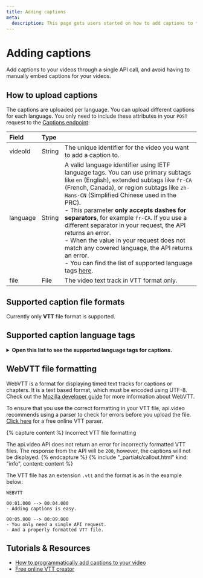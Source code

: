 ```yaml
---
title: Adding captions
meta:
  description: This page gets users started on how to add captions to their videos using the api.video Captions endpoint.
---
```


# Adding captions

Add captions to your videos through a single API call, and avoid having to manually embed captions for your videos.

## How to upload captions

The captions are uploaded per language. You can upload different captions for each language. You only need to include these attributes in your `POST` request to the [Captions endpoint](/reference/api/Captions):

| Field    | Type   |                                                                                            |
| :------- | :----- | :----------------------------------------------------------------------------------------- |
| videoId  | String | The unique identifier for the video you want to add a caption to.                          |
| language | String | A valid language identifier using IETF language tags. You can use primary subtags like `en` (English), extended subtags like `fr-CA` (French, Canada), or region subtags like `zh-Hans-CN` (Simplified Chinese used in the PRC).<br>- This parameter **only accepts dashes for separators**, for example `fr-CA`. If you use a different separator in your request, the API returns an error.<br>- When the value in your request does not match any covered language, the API returns an error.<br>- You can find the list of supported language tags [here](#supported-caption-language-tags). |
| file     | File   | The video text track in VTT format only.                                                   |

## Supported caption file formats

Currently only **VTT** file format is supported.

## Supported caption language tags

<details>
<summary><b>Open this list to see the supported language tags for captions.</b></summary>

| Languages | Tag | Native name |
|:---|:---:|---:|
| Afrikaans | af | Afrikaans |
| Afrikaans (Namibia) | af-NA | Afrikaans (Namibië) |
| Afrikaans (South Africa) | af-ZA | Afrikaans (Suid-Afrika) |
| Akan | ak | Akan |
| Akan (Ghana) | ak-GH | Akan (Gaana) |
| Amharic | am | አማርኛ |
| Amharic (Ethiopia) | am-ET | አማርኛ (ኢትዮጵያ) |
| Arabic | ar | العربية |
| Arabic (world) | ar-001 | العربية (العالم) |
| Arabic (United Arab Emirates) | ar-AE | العربية (الإمارات العربية المتحدة) |
| Arabic (Bahrain) | ar-BH | العربية (البحرين) |
| Arabic (Djibouti) | ar-DJ | العربية (جيبوتي) |
| Arabic (Algeria) | ar-DZ | العربية (الجزائر) |
| Arabic (Egypt) | ar-EG | العربية (مصر) |
| Arabic (Western Sahara) | ar-EH | العربية (الصحراء الغربية) |
| Arabic (Eritrea) | ar-ER | العربية (إريتريا) |
| Arabic (Israel) | ar-IL | العربية (إسرائيل) |
| Arabic (Iraq) | ar-IQ | العربية (العراق) |
| Arabic (Jordan) | ar-JO | العربية (الأردن) |
| Arabic (Comoros) | ar-KM | العربية (جزر القمر) |
| Arabic (Kuwait) | ar-KW | العربية (الكويت) |
| Arabic (Lebanon) | ar-LB | العربية (لبنان) |
| Arabic (Libya) | ar-LY | العربية (ليبيا) |
| Arabic (Morocco) | ar-MA | العربية (المغرب) |
| Arabic (Mauritania) | ar-MR | العربية (موريتانيا) |
| Arabic (Oman) | ar-OM | العربية (عُمان) |
| Arabic (Palestinian Territories) | ar-PS | العربية (الأراضي الفلسطينية) |
| Arabic (Qatar) | ar-QA | العربية (قطر) |
| Arabic (Saudi Arabia) | ar-SA | العربية (المملكة العربية السعودية) |
| Arabic (Sudan) | ar-SD | العربية (السودان) |
| Arabic (Somalia) | ar-SO | العربية (الصومال) |
| Arabic (South Sudan) | ar-SS | العربية (جنوب السودان) |
| Arabic (Syria) | ar-SY | العربية (سوريا) |
| Arabic (Chad) | ar-TD | العربية (تشاد) |
| Arabic (Tunisia) | ar-TN | العربية (تونس) |
| Arabic (Yemen) | ar-YE | العربية (اليمن) |
| Assamese | as | অসমীয়া |
| Assamese (India) | as-IN | অসমীয়া (ভাৰত) |
| Azerbaijani | az | Azərbaycan |
| Azerbaijani (Azerbaijan) | az-AZ | Azərbaycan (Azərbaycan) |
| Azerbaijani (Cyrillic) | az-Cyrl | Азәрбајҹан (Кирил) |
| Azerbaijani (Cyrillic, Azerbaijan) | az-Cyrl-AZ | Азәрбајҹан (Кирил, Азәрбајҹан) |
| Azerbaijani (Latin) | az-Latn | Azərbaycan (latın) |
| Azerbaijani (Latin, Azerbaijan) | az-Latn-AZ | Azərbaycan (latın, Azərbaycan) |
| Belarusian | be | Беларуская |
| Belarusian (Belarus) | be-BY | Беларуская (Беларусь) |
| Bulgarian | bg | Български |
| Bulgarian (Bulgaria) | bg-BG | Български (България) |
| Bambara | bm | Bamanakan |
| Bambara (Mali) | bm-ML | Bamanakan (Mali) |
| Bangla | bn | বাংলা |
| Bangla (Bangladesh) | bn-BD | বাংলা (বাংলাদেশ) |
| Bangla (India) | bn-IN | বাংলা (ভারত) |
| Tibetan | bo | བོད་སྐད་ |
| Tibetan (China) | bo-CN | བོད་སྐད་ (རྒྱ་ནག) |
| Tibetan (India) | bo-IN | བོད་སྐད་ (རྒྱ་གར་) |
| Breton | br | Brezhoneg |
| Breton (France) | br-FR | Brezhoneg (Frañs) |
| Bosnian | bs | Bosanski |
| Bosnian (Bosnia & Herzegovina) | bs-BA | Bosanski (Bosna i Hercegovina) |
| Bosnian (Cyrillic) | bs-Cyrl | Босански (ћирилица) |
| Bosnian (Cyrillic, Bosnia & Herzegovina) | bs-Cyrl-BA | Босански (ћирилица, Босна и Херцеговина) |
| Bosnian (Latin) | bs-Latn | Bosanski (latinica) |
| Bosnian (Latin, Bosnia & Herzegovina) | bs-Latn-BA | Bosanski (latinica, Bosna i Hercegovina) |
| Catalan | ca | Català |
| Catalan (Andorra) | ca-AD | Català (Andorra) |
| Catalan (Spain) | ca-ES | Català (Espanya) |
| Catalan (France) | ca-FR | Català (França) |
| Catalan (Italy) | ca-IT | Català (Itàlia) |
| Chechen | ce | Нохчийн |
| Chechen (Russia) | ce-RU | Нохчийн (Росси) |
| Czech | cs | Čeština |
| Czech (Czechia) | cs-CZ | Čeština (Česko) |
| Chuvash | cv | Чӑваш |
| Chuvash (Russia) | cv-RU | Чӑваш (Раҫҫей) |
| Welsh | cy | Cymraeg |
| Welsh (United Kingdom) | cy-GB | Cymraeg (Y Deyrnas Unedig) |
| Danish | da | Dansk |
| Danish (Denmark) | da-DK | Dansk (Danmark) |
| Danish (Greenland) | da-GL | Dansk (Grønland) |
| German | de | Deutsch |
| German (Austria) | de-AT | Deutsch (Österreich) |
| German (Belgium) | de-BE | Deutsch (Belgien) |
| German (Switzerland) | de-CH | Deutsch (Schweiz) |
| German (Germany) | de-DE | Deutsch (Deutschland) |
| German (Italy) | de-IT | Deutsch (Italien) |
| German (Liechtenstein) | de-LI | Deutsch (Liechtenstein) |
| German (Luxembourg) | de-LU | Deutsch (Luxemburg) |
| Dzongkha | dz | རྫོང་ཁ |
| Dzongkha (Bhutan) | dz-BT | རྫོང་ཁ། (འབྲུག།) |
| Ewe | ee | Eʋegbe |
| Ewe (Ghana) | ee-GH | Eʋegbe (Ghana nutome) |
| Ewe (Togo) | ee-TG | Eʋegbe (Togo nutome) |
| Greek | el | Ελληνικά |
| Greek (Cyprus) | el-CY | Ελληνικά (Κύπρος) |
| Greek (Greece) | el-GR | Ελληνικά (Ελλάδα) |
| English | en | English |
| English (world) | en-001 | English (world) |
| English (Europe) | en-150 | English (Europe) |
| English (United Arab Emirates) | en-AE | English (United Arab Emirates) |
| English (Antigua & Barbuda) | en-AG | English (Antigua & Barbuda) |
| English (Anguilla) | en-AI | English (Anguilla) |
| English (American Samoa) | en-AS | English (American Samoa) |
| English (Austria) | en-AT | English (Austria) |
| English (Australia) | en-AU | English (Australia) |
| English (Barbados) | en-BB | English (Barbados) |
| English (Belgium) | en-BE | English (Belgium) |
| English (Burundi) | en-BI | English (Burundi) |
| English (Bermuda) | en-BM | English (Bermuda) |
| English (Bahamas) | en-BS | English (Bahamas) |
| English (Botswana) | en-BW | English (Botswana) |
| English (Belize) | en-BZ | English (Belize) |
| English (Canada) | en-CA | English (Canada) |
| English (Cocos [Keeling] Islands) | en-CC | English (Cocos [Keeling] Islands) |
| English (Switzerland) | en-CH | English (Switzerland) |
| English (Cook Islands) | en-CK | English (Cook Islands) |
| English (Cameroon) | en-CM | English (Cameroon) |
| English (Christmas Island) | en-CX | English (Christmas Island) |
| English (Cyprus) | en-CY | English (Cyprus) |
| English (Germany) | en-DE | English (Germany) |
| en-DG | en-DG | en-DG |
| English (Denmark) | en-DK | English (Denmark) |
| English (Dominica) | en-DM | English (Dominica) |
| English (Eritrea) | en-ER | English (Eritrea) |
| English (Finland) | en-FI | English (Finland) |
| English (Fiji) | en-FJ | English (Fiji) |
| English (Falkland Islands) | en-FK | English (Falkland Islands) |
| English (Micronesia) | en-FM | English (Micronesia) |
| English (United Kingdom) | en-GB | English (United Kingdom) |
| English (Grenada) | en-GD | English (Grenada) |
| English (Guernsey) | en-GG | English (Guernsey) |
| English (Ghana) | en-GH | English (Ghana) |
| English (Gibraltar) | en-GI | English (Gibraltar) |
| English (Gambia) | en-GM | English (Gambia) |
| English (Guam) | en-GU | English (Guam) |
| English (Guyana) | en-GY | English (Guyana) |
| English (Hong Kong SAR China) | en-HK | English (Hong Kong SAR China) |
| English (Indonesia) | en-ID | English (Indonesia) |
| English (Ireland) | en-IE | English (Ireland) |
| English (Israel) | en-IL | English (Israel) |
| English (Isle of Man) | en-IM | English (Isle of Man) |
| English (India) | en-IN | English (India) |
| English (British Indian Ocean Territory) | en-IO | English (British Indian Ocean Territory) |
| English (Jersey) | en-JE | English (Jersey) |
| English (Jamaica) | en-JM | English (Jamaica) |
| English (Kenya) | en-KE | English (Kenya) |
| English (Kiribati) | en-KI | English (Kiribati) |
| English (St. Kitts & Nevis) | en-KN | English (St. Kitts & Nevis) |
| English (Cayman Islands) | en-KY | English (Cayman Islands) |
| English (St. Lucia) | en-LC | English (St. Lucia) |
| English (Liberia) | en-LR | English (Liberia) |
| English (Lesotho) | en-LS | English (Lesotho) |
| English (Madagascar) | en-MG | English (Madagascar) |
| English (Marshall Islands) | en-MH | English (Marshall Islands) |
| English (Macao SAR China) | en-MO | English (Macao SAR China) |
| English (Northern Mariana Islands) | en-MP | English (Northern Mariana Islands) |
| English (Montserrat) | en-MS | English (Montserrat) |
| English (Malta) | en-MT | English (Malta) |
| English (Mauritius) | en-MU | English (Mauritius) |
| English (Maldives) | en-MV | English (Maldives) |
| English (Malawi) | en-MW | English (Malawi) |
| English (Malaysia) | en-MY | English (Malaysia) |
| English (Namibia) | en-NA | English (Namibia) |
| English (Norfolk Island) | en-NF | English (Norfolk Island) |
| English (Nigeria) | en-NG | English (Nigeria) |
| en-NH | en-NH | en-NH |
| English (Netherlands) | en-NL | English (Netherlands) |
| English (Nauru) | en-NR | English (Nauru) |
| English (Niue) | en-NU | English (Niue) |
| English (New Zealand) | en-NZ | English (New Zealand) |
| English (Papua New Guinea) | en-PG | English (Papua New Guinea) |
| English (Philippines) | en-PH | English (Philippines) |
| English (Pakistan) | en-PK | English (Pakistan) |
| English (Pitcairn Islands) | en-PN | English (Pitcairn Islands) |
| English (Puerto Rico) | en-PR | English (Puerto Rico) |
| English (Palau) | en-PW | English (Palau) |
| en-RH | en-RH | en-RH |
| English (Rwanda) | en-RW | English (Rwanda) |
| English (Solomon Islands) | en-SB | English (Solomon Islands) |
| English (Seychelles) | en-SC | English (Seychelles) |
| English (Sudan) | en-SD | English (Sudan) |
| English (Sweden) | en-SE | English (Sweden) |
| English (Singapore) | en-SG | English (Singapore) |
| English (St. Helena) | en-SH | English (St. Helena) |
| English (Slovenia) | en-SI | English (Slovenia) |
| English (Sierra Leone) | en-SL | English (Sierra Leone) |
| English (South Sudan) | en-SS | English (South Sudan) |
| English (Sint Maarten) | en-SX | English (Sint Maarten) |
| English (Eswatini) | en-SZ | English (Eswatini) |
| English (Turks & Caicos Islands) | en-TC | English (Turks & Caicos Islands) |
| English (Tokelau) | en-TK | English (Tokelau) |
| English (Tonga) | en-TO | English (Tonga) |
| English (Trinidad & Tobago) | en-TT | English (Trinidad & Tobago) |
| English (Tuvalu) | en-TV | English (Tuvalu) |
| English (Tanzania) | en-TZ | English (Tanzania) |
| English (Uganda) | en-UG | English (Uganda) |
| English (U.S. Outlying Islands) | en-UM | English (U.S. Outlying Islands) |
| English (United States) | en-US | English (United States) |
| en-US-POSIX | en-US-POSIX | en-US-POSIX |
| English (St. Vincent & Grenadines) | en-VC | English (St. Vincent & Grenadines) |
| English (British Virgin Islands) | en-VG | English (British Virgin Islands) |
| English (U.S. Virgin Islands) | en-VI | English (U.S. Virgin Islands) |
| English (Vanuatu) | en-VU | English (Vanuatu) |
| English (Samoa) | en-WS | English (Samoa) |
| English (South Africa) | en-ZA | English (South Africa) |
| English (Zambia) | en-ZM | English (Zambia) |
| English (Zimbabwe) | en-ZW | English (Zimbabwe) |
| Esperanto | eo | Esperanto |
| Esperanto (world) | eo-001 | Esperanto (mondo) |
| Spanish | es | Español |
| Spanish (Latin America) | es-419 | Español (Latinoamérica) |
| Spanish (Argentina) | es-AR | Español (Argentina) |
| Spanish (Bolivia) | es-BO | Español (Bolivia) |
| Spanish (Brazil) | es-BR | Español (Brasil) |
| Spanish (Belize) | es-BZ | Español (Belice) |
| Spanish (Chile) | es-CL | Español (Chile) |
| Spanish (Colombia) | es-CO | Español (Colombia) |
| Spanish (Costa Rica) | es-CR | Español (Costa Rica) |
| Spanish (Cuba) | es-CU | Español (Cuba) |
| Spanish (Dominican Republic) | es-DO | Español (República Dominicana) |
| es-EA | es-EA | es-EA |
| Spanish (Ecuador) | es-EC | Español (Ecuador) |
| Spanish (Spain) | es-ES | Español (España) |
| Spanish (Equatorial Guinea) | es-GQ | Español (Guinea Ecuatorial) |
| Spanish (Guatemala) | es-GT | Español (Guatemala) |
| Spanish (Honduras) | es-HN | Español (Honduras) |
| es-IC | es-IC | es-IC |
| Spanish (Mexico) | es-MX | Español (México) |
| Spanish (Nicaragua) | es-NI | Español (Nicaragua) |
| Spanish (Panama) | es-PA | Español (Panamá) |
| Spanish (Peru) | es-PE | Español (Perú) |
| Spanish (Philippines) | es-PH | Español (Filipinas) |
| Spanish (Puerto Rico) | es-PR | Español (Puerto Rico) |
| Spanish (Paraguay) | es-PY | Español (Paraguay) |
| Spanish (El Salvador) | es-SV | Español (El Salvador) |
| Spanish (United States) | es-US | Español (Estados Unidos) |
| Spanish (Uruguay) | es-UY | Español (Uruguay) |
| Spanish (Venezuela) | es-VE | Español (Venezuela) |
| Estonian | et | Eesti |
| Estonian (Estonia) | et-EE | Eesti (Eesti) |
| Basque | eu | Euskara |
| Basque (Spain) | eu-ES | Euskara (Espainia) |
| Persian | fa | فارسی |
| Persian (Afghanistan) | fa-AF | فارسی (افغانستان) |
| Persian (Iran) | fa-IR | فارسی (ایران) |
| Fula | ff | Pulaar |
| Fula (Adlam) | ff-Adlm | 𞤆𞤵𞤤𞤢𞤪 (𞤀𞤁𞤂𞤢𞤃) |
| Fula (Adlam, Burkina Faso) | ff-Adlm-BF | 𞤆𞤵𞤤𞤢𞤪 (𞤀𞤁𞤂𞤢𞤃⹁ 𞤄𞤵𞤪𞤳𞤭𞤲𞤢 𞤊𞤢𞤧𞤮𞥅) |
| Fula (Adlam, Cameroon) | ff-Adlm-CM | 𞤆𞤵𞤤𞤢𞤪 (𞤀𞤁𞤂𞤢𞤃⹁ 𞤑𞤢𞤥𞤢𞤪𞤵𞥅𞤲) |
| Fula (Adlam, Ghana) | ff-Adlm-GH | 𞤆𞤵𞤤𞤢𞤪 (𞤀𞤁𞤂𞤢𞤃⹁ 𞤘𞤢𞤲𞤢) |
| Fula (Adlam, Gambia) | ff-Adlm-GM | 𞤆𞤵𞤤𞤢𞤪 (𞤀𞤁𞤂𞤢𞤃⹁ 𞤘𞤢𞤥𞤦𞤭𞤴𞤢) |
| Fula (Adlam, Guinea) | ff-Adlm-GN | 𞤆𞤵𞤤𞤢𞤪 (𞤀𞤁𞤂𞤢𞤃⹁ 𞤘𞤭𞤲𞤫) |
| Fula (Adlam, Guinea-Bissau) | ff-Adlm-GW | 𞤆𞤵𞤤𞤢𞤪 (𞤀𞤁𞤂𞤢𞤃⹁ 𞤘𞤭𞤲𞤫-𞤄𞤭𞤧𞤢𞤱𞤮𞥅) |
| Fula (Adlam, Liberia) | ff-Adlm-LR | 𞤆𞤵𞤤𞤢𞤪 (𞤀𞤁𞤂𞤢𞤃⹁ 𞤂𞤢𞤦𞤭𞤪𞤭𞤴𞤢𞥄) |
| Fula (Adlam, Mauritania) | ff-Adlm-MR | 𞤆𞤵𞤤𞤢𞤪 (𞤀𞤁𞤂𞤢𞤃⹁ 𞤃𞤮𞤪𞤼𞤢𞤲𞤭𞥅) |
| Fula (Adlam, Niger) | ff-Adlm-NE | 𞤆𞤵𞤤𞤢𞤪 (𞤀𞤁𞤂𞤢𞤃⹁ 𞤐𞤭𞥅𞤶𞤫𞤪) |
| Fula (Adlam, Nigeria) | ff-Adlm-NG | 𞤆𞤵𞤤𞤢𞤪 (𞤀𞤁𞤂𞤢𞤃⹁ 𞤐𞤢𞤶𞤫𞤪𞤭𞤴𞤢𞥄) |
| Fula (Adlam, Sierra Leone) | ff-Adlm-SL | 𞤆𞤵𞤤𞤢𞤪 (𞤀𞤁𞤂𞤢𞤃⹁ 𞤅𞤢𞤪𞤢𞤤𞤮𞤲) |
| Fula (Adlam, Senegal) | ff-Adlm-SN | 𞤆𞤵𞤤𞤢𞤪 (𞤀𞤁𞤂𞤢𞤃⹁ 𞤅𞤫𞤲𞤫𞤺𞤢𞥄𞤤) |
| Fula (Cameroon) | ff-CM | Pulaar (Kameruun) |
| Fula (Guinea) | ff-GN | Pulaar (Gine) |
| Fula (Latin) | ff-Latn | Fula (Latin) |
| Fula (Latin, Burkina Faso) | ff-Latn-BF | Fula (Latin, Burkina Faso) |
| Fula (Latin, Cameroon) | ff-Latn-CM | Fula (Latin, Cameroon) |
| Fula (Latin, Ghana) | ff-Latn-GH | Fula (Latin, Ghana) |
| Fula (Latin, Gambia) | ff-Latn-GM | Fula (Latin, Gambia) |
| Fula (Latin, Guinea) | ff-Latn-GN | Fula (Latin, Guinea) |
| Fula (Latin, Guinea-Bissau) | ff-Latn-GW | Fula (Latin, Guinea-Bissau) |
| Fula (Latin, Liberia) | ff-Latn-LR | Fula (Latin, Liberia) |
| Fula (Latin, Mauritania) | ff-Latn-MR | Fula (Latin, Mauritania) |
| Fula (Latin, Niger) | ff-Latn-NE | Fula (Latin, Niger) |
| Fula (Latin, Nigeria) | ff-Latn-NG | Fula (Latin, Nigeria) |
| Fula (Latin, Sierra Leone) | ff-Latn-SL | Fula (Latin, Sierra Leone) |
| Fula (Latin, Senegal) | ff-Latn-SN | Fula (Latin, Senegal) |
| Fula (Mauritania) | ff-MR | Pulaar (Muritani) |
| Fula (Senegal) | ff-SN | Pulaar (Senegaal) |
| Finnish | fi | Suomi |
| Finnish (Finland) | fi-FI | Suomi (Suomi) |
| Faroese | fo | Føroyskt |
| Faroese (Denmark) | fo-DK | Føroyskt (Danmark) |
| Faroese (Faroe Islands) | fo-FO | Føroyskt (Føroyar) |
| French | fr | Français |
| French (Belgium) | fr-BE | Français (Belgique) |
| French (Burkina Faso) | fr-BF | Français (Burkina Faso) |
| French (Burundi) | fr-BI | Français (Burundi) |
| French (Benin) | fr-BJ | Français (Bénin) |
| French (St. Barthélemy) | fr-BL | Français (Saint-Barthélemy) |
| French (Canada) | fr-CA | Français (Canada) |
| French (Congo - Kinshasa) | fr-CD | Français (Congo-Kinshasa) |
| French (Central African Republic) | fr-CF | Français (République centrafricaine) |
| French (Congo - Brazzaville) | fr-CG | Français (Congo-Brazzaville) |
| French (Switzerland) | fr-CH | Français (Suisse) |
| French (Côte d’Ivoire) | fr-CI | Français (Côte d’Ivoire) |
| French (Cameroon) | fr-CM | Français (Cameroun) |
| French (Djibouti) | fr-DJ | Français (Djibouti) |
| French (Algeria) | fr-DZ | Français (Algérie) |
| French (France) | fr-FR | Français (France) |
| French (Gabon) | fr-GA | Français (Gabon) |
| French (French Guiana) | fr-GF | Français (Guyane française) |
| French (Guinea) | fr-GN | Français (Guinée) |
| French (Guadeloupe) | fr-GP | Français (Guadeloupe) |
| French (Equatorial Guinea) | fr-GQ | Français (Guinée équatoriale) |
| French (Haiti) | fr-HT | Français (Haïti) |
| French (Comoros) | fr-KM | Français (Comores) |
| French (Luxembourg) | fr-LU | Français (Luxembourg) |
| French (Morocco) | fr-MA | Français (Maroc) |
| French (Monaco) | fr-MC | Français (Monaco) |
| French (St. Martin) | fr-MF | Français (Saint-Martin) |
| French (Madagascar) | fr-MG | Français (Madagascar) |
| French (Mali) | fr-ML | Français (Mali) |
| French (Martinique) | fr-MQ | Français (Martinique) |
| French (Mauritania) | fr-MR | Français (Mauritanie) |
| French (Mauritius) | fr-MU | Français (Maurice) |
| French (New Caledonia) | fr-NC | Français (Nouvelle-Calédonie) |
| French (Niger) | fr-NE | Français (Niger) |
| French (French Polynesia) | fr-PF | Français (Polynésie française) |
| French (St. Pierre & Miquelon) | fr-PM | Français (Saint-Pierre-et-Miquelon) |
| French (Réunion) | fr-RE | Français (La Réunion) |
| French (Rwanda) | fr-RW | Français (Rwanda) |
| French (Seychelles) | fr-SC | Français (Seychelles) |
| French (Senegal) | fr-SN | Français (Sénégal) |
| French (Syria) | fr-SY | Français (Syrie) |
| French (Chad) | fr-TD | Français (Tchad) |
| French (Togo) | fr-TG | Français (Togo) |
| French (Tunisia) | fr-TN | Français (Tunisie) |
| French (Vanuatu) | fr-VU | Français (Vanuatu) |
| French (Wallis & Futuna) | fr-WF | Français (Wallis-et-Futuna) |
| French (Mayotte) | fr-YT | Français (Mayotte) |
| Western Frisian | fy | Frysk |
| Western Frisian (Netherlands) | fy-NL | Frysk (Nederlân) |
| Irish | ga | Gaeilge |
| Irish (United Kingdom) | ga-GB | Gaeilge (an Ríocht Aontaithe) |
| Irish (Ireland) | ga-IE | Gaeilge (Éire) |
| Scottish Gaelic | gd | Gàidhlig |
| Scottish Gaelic (United Kingdom) | gd-GB | Gàidhlig (An Rìoghachd Aonaichte) |
| Galician | gl | Galego |
| Galician (Spain) | gl-ES | Galego (España) |
| Gujarati | gu | ગુજરાતી |
| Gujarati (India) | gu-IN | ગુજરાતી (ભારત) |
| Manx | gv | Gaelg |
| Manx (Isle of Man) | gv-IM | Gaelg (Ellan Vannin) |
| Hausa | ha | Hausa |
| Hausa (Ghana) | ha-GH | Hausa (Gana) |
| Hausa (Niger) | ha-NE | Hausa (Nijar) |
| Hausa (Nigeria) | ha-NG | Hausa (Nijeriya) |
| Hebrew | he | עברית |
| Hebrew (Israel) | he-IL | עברית (ישראל) |
| Hindi | hi | हिन्दी |
| Hindi (India) | hi-IN | हिन्दी (भारत) |
| Hindi (Latin) | hi-Latn | हिन्दी (लैटिन) |
| Hindi (Latin, India) | hi-Latn-IN | हिन्दी (लैटिन, भारत) |
| Croatian | hr | Hrvatski |
| Croatian (Bosnia & Herzegovina) | hr-BA | Hrvatski (Bosna i Hercegovina) |
| Croatian (Croatia) | hr-HR | Hrvatski (Hrvatska) |
| Hungarian | hu | Magyar |
| Hungarian (Hungary) | hu-HU | Magyar (Magyarország) |
| Armenian | hy | Հայերեն |
| Armenian (Armenia) | hy-AM | Հայերեն (Հայաստան) |
| Interlingua | ia | Interlingua |
| Interlingua (world) | ia-001 | Interlingua (Mundo) |
| Indonesian | id | Indonesia |
| Indonesian (Indonesia) | id-ID | Indonesia (Indonesia) |
| Interlingue | ie | Interlingue |
| Interlingue (Estonia) | ie-EE | Interlingue (Estonia) |
| Igbo | ig | Igbo |
| Igbo (Nigeria) | ig-NG | Igbo (Naịjịrịa) |
| Sichuan Yi | ii | ꆈꌠꉙ |
| Sichuan Yi (China) | ii-CN | ꆈꌠꉙ (ꍏꇩ) |
| in | in | in |
| in-ID | in-ID | in-ID |
| Icelandic | is | Íslenska |
| Icelandic (Iceland) | is-IS | Íslenska (Ísland) |
| Italian | it | Italiano |
| Italian (Switzerland) | it-CH | Italiano (Svizzera) |
| Italian (Italy) | it-IT | Italiano (Italia) |
| Italian (San Marino) | it-SM | Italiano (San Marino) |
| Italian (Vatican City) | it-VA | Italiano (Città del Vaticano) |
| iw | iw | iw |
| iw-IL | iw-IL | iw-IL |
| Japanese | ja | 日本語 |
| Japanese (Japan) | ja-JP | 日本語 (日本) |
| ja-JP-TRADITIONAL | ja-JP-TRADITIONAL | ja-JP-TRADITIONAL |
| Javanese | jv | Jawa |
| Javanese (Indonesia) | jv-ID | Jawa (Indonésia) |
| Georgian | ka | ქართული |
| Georgian (Georgia) | ka-GE | ქართული (საქართველო) |
| Kikuyu | ki | Gikuyu |
| Kikuyu (Kenya) | ki-KE | Gikuyu (Kenya) |
| Kazakh | kk | Қазақ тілі |
| Kazakh (Kazakhstan) | kk-KZ | Қазақ тілі (Қазақстан) |
| Kalaallisut | kl | Kalaallisut |
| Kalaallisut (Greenland) | kl-GL | Kalaallisut (Kalaallit Nunaat) |
| Khmer | km | ខ្មែរ |
| Khmer (Cambodia) | km-KH | ខ្មែរ (កម្ពុជា) |
| Kannada | kn | ಕನ್ನಡ |
| Kannada (India) | kn-IN | ಕನ್ನಡ (ಭಾರತ) |
| Korean | ko | 한국어 |
| Korean (China) | ko-CN | 한국어(중국) |
| Korean (North Korea) | ko-KP | 한국어(조선민주주의인민공화국) |
| Korean (South Korea) | ko-KR | 한국어(대한민국) |
| Kashmiri | ks | کٲشُر |
| Kashmiri (Arabic) | ks-Arab | کٲشُر (عربی) |
| Kashmiri (Arabic, India) | ks-Arab-IN | کٲشُر (عربی, ہِندوستان) |
| Kashmiri (Devanagari) | ks-Deva | कॉशुर (देवनागरी) |
| Kashmiri (Devanagari, India) | ks-Deva-IN | कॉशुर (देवनागरी, हिंदोस्तान) |
| Kashmiri (India) | ks-IN | کٲشُر (ہِندوستان) |
| Kurdish | ku | Kurdî [kurmancî] |
| Kurdish (Türkiye) | ku-TR | Kurdî [kurmancî] (Tirkiye) |
| Cornish | kw | Kernewek |
| Cornish (United Kingdom) | kw-GB | Kernewek (Rywvaneth Unys) |
| Kyrgyz | ky | Кыргызча |
| Kyrgyz (Kyrgyzstan) | ky-KG | Кыргызча (Кыргызстан) |
| Luxembourgish | lb | Lëtzebuergesch |
| Luxembourgish (Luxembourg) | lb-LU | Lëtzebuergesch (Lëtzebuerg) |
| Ganda | lg | Luganda |
| Ganda (Uganda) | lg-UG | Luganda (Yuganda) |
| Lingala | ln | Lingála |
| Lingala (Angola) | ln-AO | Lingála (Angóla) |
| Lingala (Congo - Kinshasa) | ln-CD | Lingála (Republíki ya Kongó Demokratíki) |
| Lingala (Central African Republic) | ln-CF | Lingála (Repibiki ya Afríka ya Káti) |
| Lingala (Congo - Brazzaville) | ln-CG | Lingála (Kongo) |
| Lao | lo | ລາວ |
| Lao (Laos) | lo-LA | ລາວ (ລາວ) |
| Lithuanian | lt | Lietuvių |
| Lithuanian (Lithuania) | lt-LT | Lietuvių (Lietuva) |
| Luba-Katanga | lu | Tshiluba |
| Luba-Katanga (Congo - Kinshasa) | lu-CD | Tshiluba (Ditunga wa Kongu) |
| Latvian | lv | Latviešu |
| Latvian (Latvia) | lv-LV | Latviešu (Latvija) |
| Malagasy | mg | Malagasy |
| Malagasy (Madagascar) | mg-MG | Malagasy (Madagasikara) |
| Māori | mi | Māori |
| Māori (New Zealand) | mi-NZ | Māori (Aotearoa) |
| Macedonian | mk | Македонски |
| Macedonian (North Macedonia) | mk-MK | Македонски (Северна Македонија) |
| Malayalam | ml | മലയാളം |
| Malayalam (India) | ml-IN | മലയാളം (ഇന്ത്യ) |
| Mongolian | mn | Монгол |
| Mongolian (Mongolia) | mn-MN | Монгол (Монгол) |
| mo | mo | mo |
| Marathi | mr | मराठी |
| Marathi (India) | mr-IN | मराठी (भारत) |
| Malay | ms | Melayu |
| Malay (Brunei) | ms-BN | Melayu (Brunei) |
| Malay (Indonesia) | ms-ID | Melayu (Indonesia) |
| Malay (Malaysia) | ms-MY | Melayu (Malaysia) |
| Malay (Singapore) | ms-SG | Melayu (Singapura) |
| Maltese | mt | Malti |
| Maltese (Malta) | mt-MT | Malti (Malta) |
| Burmese | my | မြန်မာ |
| Burmese (Myanmar [Burma]) | my-MM | မြန်မာ (မြန်မာ) |
| Norwegian Bokmål | nb | Norwegian Bokmål |
| Norwegian Bokmål (Norway) | nb-NO | Norwegian Bokmål (Norway) |
| Norwegian Bokmål (Svalbard & Jan Mayen) | nb-SJ | Norwegian Bokmål (Svalbard & Jan Mayen) |
| North Ndebele | nd | IsiNdebele |
| North Ndebele (Zimbabwe) | nd-ZW | IsiNdebele (Zimbabwe) |
| Nepali | ne | नेपाली |
| Nepali (India) | ne-IN | नेपाली (भारत) |
| Nepali (Nepal) | ne-NP | नेपाली (नेपाल) |
| Dutch | nl | Nederlands |
| Dutch (Aruba) | nl-AW | Nederlands (Aruba) |
| Dutch (Belgium) | nl-BE | Nederlands (België) |
| Dutch (Caribbean Netherlands) | nl-BQ | Nederlands (Caribisch Nederland) |
| Dutch (Curaçao) | nl-CW | Nederlands (Curaçao) |
| Dutch (Netherlands) | nl-NL | Nederlands (Nederland) |
| Dutch (Suriname) | nl-SR | Nederlands (Suriname) |
| Dutch (Sint Maarten) | nl-SX | Nederlands (Sint-Maarten) |
| Norwegian Nynorsk | nn | Norwegian Nynorsk |
| Norwegian Nynorsk (Norway) | nn-NO | Norwegian Nynorsk (Norway) |
| Norwegian | no | Norsk |
| Norwegian (Norway) | no-NO | Norsk (Norge) |
| no-NO-NY | no-NO-NY | no-NO-NY |
| Occitan | oc | Occitan |
| Occitan (Spain) | oc-ES | Occitan (Espanha) |
| Occitan (France) | oc-FR | Occitan (França) |
| Oromo | om | Oromoo |
| Oromo (Ethiopia) | om-ET | Oromoo (Itoophiyaa) |
| Oromo (Kenya) | om-KE | Oromoo (Keeniyaa) |
| Odia | or | ଓଡ଼ିଆ |
| Odia (India) | or-IN | ଓଡ଼ିଆ (ଭାରତ) |
| Ossetic | os | Ирон |
| Ossetic (Georgia) | os-GE | Ирон (Гуырдзыстон) |
| Ossetic (Russia) | os-RU | Ирон (Уӕрӕсе) |
| Punjabi | pa | ਪੰਜਾਬੀ |
| Punjabi (Arabic) | pa-Arab | پنجابی (عربی) |
| Punjabi (Arabic, Pakistan) | pa-Arab-PK | پنجابی (عربی, پاکستان) |
| Punjabi (Gurmukhi) | pa-Guru | ਪੰਜਾਬੀ (ਗੁਰਮੁਖੀ) |
| Punjabi (Gurmukhi, India) | pa-Guru-IN | ਪੰਜਾਬੀ (ਗੁਰਮੁਖੀ, ਭਾਰਤ) |
| Punjabi (India) | pa-IN | ਪੰਜਾਬੀ (ਭਾਰਤ) |
| Punjabi (Pakistan) | pa-PK | پنجابی (پاکستان) |
| Polish | pl | Polski |
| Polish (Poland) | pl-PL | Polski (Polska) |
| Pashto | ps | پښتو |
| Pashto (Afghanistan) | ps-AF | پښتو (افغانستان) |
| Pashto (Pakistan) | ps-PK | پښتو (پاکستان) |
| Portuguese | pt | Português |
| Portuguese (Angola) | pt-AO | Português (Angola) |
| Portuguese (Brazil) | pt-BR | Português (Brasil) |
| Portuguese (Switzerland) | pt-CH | Português (Suíça) |
| Portuguese (Cape Verde) | pt-CV | Português (Cabo Verde) |
| Portuguese (Equatorial Guinea) | pt-GQ | Português (Guiné Equatorial) |
| Portuguese (Guinea-Bissau) | pt-GW | Português (Guiné-Bissau) |
| Portuguese (Luxembourg) | pt-LU | Português (Luxemburgo) |
| Portuguese (Macao SAR China) | pt-MO | Português (Macau, RAE da China) |
| Portuguese (Mozambique) | pt-MZ | Português (Moçambique) |
| Portuguese (Portugal) | pt-PT | Português (Portugal) |
| Portuguese (São Tomé & Príncipe) | pt-ST | Português (São Tomé e Príncipe) |
| Portuguese (Timor-Leste) | pt-TL | Português (Timor-Leste) |
| Quechua | qu | Runasimi |
| Quechua (Bolivia) | qu-BO | Runasimi (Bolivia) |
| Quechua (Ecuador) | qu-EC | Runasimi (Ecuador) |
| Quechua (Peru) | qu-PE | Runasimi (Perú) |
| Romansh | rm | Rumantsch |
| Romansh (Switzerland) | rm-CH | Rumantsch (Svizra) |
| Rundi | rn | Ikirundi |
| Rundi (Burundi) | rn-BI | Ikirundi (Uburundi) |
| Romanian | ro | Română |
| Romanian (Moldova) | ro-MD | Română (Republica Moldova) |
| Romanian (Romania) | ro-RO | Română (România) |
| Russian | ru | Русский |
| Russian (Belarus) | ru-BY | Русский (Беларусь) |
| Russian (Kyrgyzstan) | ru-KG | Русский (Киргизия) |
| Russian (Kazakhstan) | ru-KZ | Русский (Казахстан) |
| Russian (Moldova) | ru-MD | Русский (Молдова) |
| Russian (Russia) | ru-RU | Русский (Россия) |
| Russian (Ukraine) | ru-UA | Русский (Украина) |
| Kinyarwanda | rw | Kinyarwanda |
| Kinyarwanda (Rwanda) | rw-RW | Kinyarwanda (U Rwanda) |
| Sanskrit | sa | संस्कृत भाषा |
| Sanskrit (India) | sa-IN | संस्कृत भाषा (भारतः) |
| Sardinian | sc | Sardu |
| Sardinian (Italy) | sc-IT | Sardu (Itàlia) |
| Sindhi | sd | سنڌي |
| Sindhi (Arabic) | sd-Arab | سنڌي (عربي) |
| Sindhi (Arabic, Pakistan) | sd-Arab-PK | سنڌي (عربي, پاڪستان) |
| Sindhi (Devanagari) | sd-Deva | सिन्धी (देवनागिरी) |
| Sindhi (Devanagari, India) | sd-Deva-IN | सिन्धी (देवनागिरी, भारत) |
| Sindhi (India) | sd-IN | सिन्धी (भारत) |
| Sindhi (Pakistan) | sd-PK | سنڌي (پاڪستان) |
| Northern Sami | se | Davvisámegiella |
| Northern Sami (Finland) | se-FI | Davvisámegiella (Suopma) |
| Northern Sami (Norway) | se-NO | Davvisámegiella (Norga) |
| Northern Sami (Sweden) | se-SE | Davvisámegiella (Ruoŧŧa) |
| Sango | sg | Sängö |
| Sango (Central African Republic) | sg-CF | Sängö (Ködörösêse tî Bêafrîka) |
| Serbo-Croatian | sh | Srpskohrvatski |
| Serbo-Croatian (Bosnia & Herzegovina) | sh-BA | Srpskohrvatski (Bosna i Hercegovina) |
| sh-CS | sh-CS | sh-CS |
| sh-YU | sh-YU | sh-YU |
| Sinhala | si | සිංහල |
| Sinhala (Sri Lanka) | si-LK | සිංහල (ශ්‍රී ලංකාව) |
| Slovak | sk | Slovenčina |
| Slovak (Slovakia) | sk-SK | Slovenčina (Slovensko) |
| Slovenian | sl | Slovenščina |
| Slovenian (Slovenia) | sl-SI | Slovenščina (Slovenija) |
| Shona | sn | ChiShona |
| Shona (Zimbabwe) | sn-ZW | ChiShona (Zimbabwe) |
| Somali | so | Soomaali |
| Somali (Djibouti) | so-DJ | Soomaali (Jabuuti) |
| Somali (Ethiopia) | so-ET | Soomaali (Itoobiya) |
| Somali (Kenya) | so-KE | Soomaali (Kenya) |
| Somali (Somalia) | so-SO | Soomaali (Soomaaliya) |
| Albanian | sq | Shqip |
| Albanian (Albania) | sq-AL | Shqip (Shqipëri) |
| Albanian (North Macedonia) | sq-MK | Shqip (Maqedonia e Veriut) |
| sq-XK | sq-XK | sq-XK |
| Serbian | sr | Српски |
| Serbian (Bosnia & Herzegovina) | sr-BA | Српски (Босна и Херцеговина) |
| sr-CS | sr-CS | sr-CS |
| Serbian (Cyrillic) | sr-Cyrl | Српски (ћирилица) |
| Serbian (Cyrillic, Bosnia & Herzegovina) | sr-Cyrl-BA | Српски (ћирилица, Босна и Херцеговина) |
| sr-Cyrl-CS | sr-Cyrl-CS | sr-Cyrl-CS |
| Serbian (Cyrillic, Montenegro) | sr-Cyrl-ME | Српски (ћирилица, Црна Гора) |
| Serbian (Cyrillic, Serbia) | sr-Cyrl-RS | Српски (ћирилица, Србија) |
| sr-Cyrl-XK | sr-Cyrl-XK | sr-Cyrl-XK |
| sr-Cyrl-YU | sr-Cyrl-YU | sr-Cyrl-YU |
| Serbian (Latin) | sr-Latn | Srpski (latinica) |
| Serbian (Latin, Bosnia & Herzegovina) | sr-Latn-BA | Srpski (latinica, Bosna i Hercegovina) |
| sr-Latn-CS | sr-Latn-CS | sr-Latn-CS |
| Serbian (Latin, Montenegro) | sr-Latn-ME | Srpski (latinica, Crna Gora) |
| Serbian (Latin, Serbia) | sr-Latn-RS | Srpski (latinica, Srbija) |
| sr-Latn-XK | sr-Latn-XK | sr-Latn-XK |
| sr-Latn-YU | sr-Latn-YU | sr-Latn-YU |
| Serbian (Montenegro) | sr-ME | Srpski (Crna Gora) |
| Serbian (Serbia) | sr-RS | Српски (Србија) |
| sr-XK | sr-XK | sr-XK |
| sr-YU | sr-YU | sr-YU |
| Sundanese | su | Basa Sunda |
| Sundanese (Indonesia) | su-ID | Basa Sunda (Indonesia) |
| Sundanese (Latin) | su-Latn | Basa Sunda (Latin) |
| Sundanese (Latin, Indonesia) | su-Latn-ID | Basa Sunda (Latin, Indonesia) |
| Swedish | sv | Svenska |
| Swedish (Åland Islands) | sv-AX | Svenska (Åland) |
| Swedish (Finland) | sv-FI | Svenska (Finland) |
| Swedish (Sweden) | sv-SE | Svenska (Sverige) |
| Swahili | sw | Kiswahili |
| Swahili (Congo - Kinshasa) | sw-CD | Kiswahili (Jamhuri ya Kidemokrasia ya Kongo) |
| Swahili (Kenya) | sw-KE | Kiswahili (Kenya) |
| Swahili (Tanzania) | sw-TZ | Kiswahili (Tanzania) |
| Swahili (Uganda) | sw-UG | Kiswahili (Uganda) |
| Tamil | ta | தமிழ் |
| Tamil (India) | ta-IN | தமிழ் (இந்தியா) |
| Tamil (Sri Lanka) | ta-LK | தமிழ் (இலங்கை) |
| Tamil (Malaysia) | ta-MY | தமிழ் (மலேசியா) |
| Tamil (Singapore) | ta-SG | தமிழ் (சிங்கப்பூர்) |
| Telugu | te | తెలుగు |
| Telugu (India) | te-IN | తెలుగు (భారతదేశం) |
| Tajik | tg | Тоҷикӣ |
| Tajik (Tajikistan) | tg-TJ | Тоҷикӣ (Тоҷикистон) |
| Thai | th | ไทย |
| Thai (Thailand) | th-TH | ไทย (ไทย) |
| th-TH-TRADITIONAL | th-TH-TRADITIONAL | th-TH-TRADITIONAL |
| Tigrinya | ti | ትግርኛ |
| Tigrinya (Eritrea) | ti-ER | ትግርኛ (ኤርትራ) |
| Tigrinya (Ethiopia) | ti-ET | ትግርኛ (ኢትዮጵያ) |
| Turkmen | tk | Türkmen dili |
| Turkmen (Turkmenistan) | tk-TM | Türkmen dili (Türkmenistan) |
| Tagalog | tl | Tagalog |
| Tagalog (Philippines) | tl-PH | Tagalog (Philippines) |
| Tongan | to | Lea fakatonga |
| Tongan (Tonga) | to-TO | Lea fakatonga (Tonga) |
| Turkish | tr | Türkçe |
| Turkish (Cyprus) | tr-CY | Türkçe (Kıbrıs) |
| Turkish (Türkiye) | tr-TR | Türkçe (Türkiye) |
| Tatar | tt | Татар |
| Tatar (Russia) | tt-RU | Татар (Россия) |
| Uyghur | ug | ئۇيغۇرچە |
| Uyghur (China) | ug-CN | ئۇيغۇرچە (جۇڭگو) |
| Ukrainian | uk | Українська |
| Ukrainian (Ukraine) | uk-UA | Українська (Україна) |
| Urdu | ur | اردو |
| Urdu (India) | ur-IN | اردو (بھارت) |
| Urdu (Pakistan) | ur-PK | اردو (پاکستان) |
| Uzbek | uz | O‘zbek |
| Uzbek (Afghanistan) | uz-AF | اوزبیک (افغانستان) |
| Uzbek (Arabic) | uz-Arab | اوزبیک (عربی) |
| Uzbek (Arabic, Afghanistan) | uz-Arab-AF | اوزبیک (عربی, افغانستان) |
| Uzbek (Cyrillic) | uz-Cyrl | Ўзбекча (Кирил) |
| Uzbek (Cyrillic, Uzbekistan) | uz-Cyrl-UZ | Ўзбекча (Кирил, Ўзбекистон) |
| Uzbek (Latin) | uz-Latn | O‘zbek (lotin) |
| Uzbek (Latin, Uzbekistan) | uz-Latn-UZ | O‘zbek (lotin, Oʻzbekiston) |
| Uzbek (Uzbekistan) | uz-UZ | O‘zbek (Oʻzbekiston) |
| Vietnamese | vi | Tiếng Việt |
| Vietnamese (Vietnam) | vi-VN | Tiếng Việt (Việt Nam) |
| Wolof | wo | Wolof |
| Wolof (Senegal) | wo-SN | Wolof (Senegaal) |
| Xhosa | xh | IsiXhosa |
| Xhosa (South Africa) | xh-ZA | IsiXhosa (EMzantsi Afrika) |
| Yiddish | yi | ייִדיש |
| Yiddish (Ukraine) | yi-UA | ייִדיש (אוקראַינע) |
| Yoruba | yo | Èdè Yorùbá |
| Yoruba (Benin) | yo-BJ | Èdè Yorùbá (Bɛ̀nɛ̀) |
| Yoruba (Nigeria) | yo-NG | Èdè Yorùbá (Nàìjíríà) |
| Zhuang | za | Vahcuengh |
| Zhuang (China) | za-CN | Vahcuengh (Cunghgoz) |
| Chinese | zh | 中文 |
| Chinese (China) | zh-CN | 中文（中国） |
| Chinese (Hong Kong SAR China) | zh-HK | 中文（中國香港特別行政區） |
| Chinese (Simplified) | zh-Hans | 中文（简体） |
| Chinese (Simplified, China) | zh-Hans-CN | 中文（简体，中国） |
| Chinese (Simplified, Hong Kong SAR China) | zh-Hans-HK | 中文（简体，中国香港特别行政区） |
| Chinese (Simplified, Macao SAR China) | zh-Hans-MO | 中文（简体，中国澳门特别行政区） |
| Chinese (Simplified, Singapore) | zh-Hans-SG | 中文（简体，新加坡） |
| Chinese (Traditional) | zh-Hant | 中文（繁體） |
| Chinese (Traditional, Hong Kong SAR China) | zh-Hant-HK | 中文（繁體字，中國香港特別行政區） |
| Chinese (Traditional, Macao SAR China) | zh-Hant-MO | 中文（繁體，中國澳門特別行政區） |
| Chinese (Traditional, Taiwan) | zh-Hant-TW | 中文（繁體，台灣） |
| Chinese (Macao SAR China) | zh-MO | 中文（中國澳門特別行政區） |
| Chinese (Singapore) | zh-SG | 中文（新加坡） |
| Chinese (Taiwan) | zh-TW | 中文（台灣） |
| Zulu | zu | IsiZulu |
| Zulu (South Africa) | zu-ZA | IsiZulu (iNingizimu Afrika) |

</details>


## WebVTT file formatting

WebVTT is a format for displaying timed text tracks for captions or chapters. It is a text based format, which must be encoded using UTF-8. Check out the [Mozilla developer guide](https://developer.mozilla.org/en-US/docs/Web/API/WebVTT_API) for more information about WebVTT.

To ensure that you use the correct formatting in your VTT file, api.video recommends using a parser to check for errors before you upload the file. [Click here](https://w3c.github.io/webvtt.js/parser.html) for a free online VTT parser.

{% capture content %}
Incorrect VTT file formatting

The api.video API does not return an error for incorrectly formatted VTT files. The response from the API will be `200`, however, the captions will not be displayed.
{% endcapture %}
{% include "_partials/callout.html" kind: "info", content: content %}

The VTT file has an extension `.vtt` and the format is as in the example below:

```text
WEBVTT

00:01.000 --> 00:04.000
- Adding captions is easy.

00:05.000 --> 00:09.000
- You only need a single API request.
- And a properly formatted VTT file.
```

## Tutorials & Resources

- [How to programmatically add captions to your video](https://api.video/blog/tutorials/how-to-add-captions-to-your-videos/)
- [Free online VTT creator](https://www.vtt-creator.com/)
